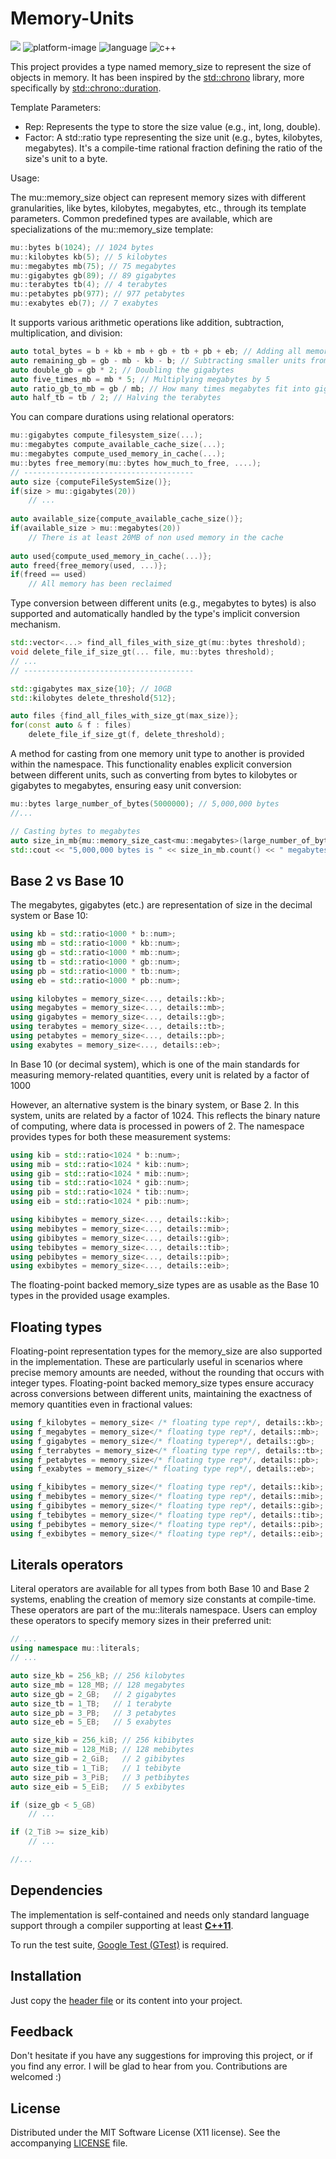 Memory-Units
===============

[![][license-image]][license] 
![platform-image](https://img.shields.io/badge/platorms-linux64%20%7C%20osx%20%7C%20windows-lightgrey?style=flat-square) 
![language](https://img.shields.io/badge/language-c++-blue.svg)
![c++](https://img.shields.io/badge/std-c++11-blue.svg)

[license-image]: https://img.shields.io/badge/license-MIT-green.svg?style=flat-square
[license]: https://github.com/Nandite/PclWalkerViewer/blob/master/LICENSE

This project provides a type named memory_size to represent the size of objects in memory. 
It has been inspired by the [std::chrono](https://en.cppreference.com/w/cpp/chrono) library, 
more specifically by [std::chrono::duration](https://en.cppreference.com/w/cpp/chrono/duration).



Template Parameters:
* Rep: Represents the type to store the size value (e.g., int, long, double).
* Factor: A std::ratio type representing the size unit (e.g., bytes, kilobytes, megabytes). 
It's a compile-time rational fraction defining the ratio of the size's unit to a byte.

Usage:

The mu::memory_size object can represent memory sizes with different granularities, 
like bytes, kilobytes, megabytes, etc., through its template parameters. Common predefined 
types are available, which are specializations of the mu::memory_size template:

```c++
mu::bytes b(1024); // 1024 bytes
mu::kilobytes kb(5); // 5 kilobytes
mu::megabytes mb(75); // 75 megabytes
mu::gigabytes gb(89); // 89 gigabytes
mu::terabytes tb(4); // 4 terabytes
mu::petabytes pb(977); // 977 petabytes
mu::exabytes eb(7); // 7 exabytes
```
It supports various arithmetic operations like addition, subtraction, multiplication, and division:
```c++
auto total_bytes = b + kb + mb + gb + tb + pb + eb; // Adding all memory sizes together
auto remaining_gb = gb - mb - kb - b; // Subtracting smaller units from gigabytes
auto double_gb = gb * 2; // Doubling the gigabytes
auto five_times_mb = mb * 5; // Multiplying megabytes by 5
auto ratio_gb_to_mb = gb / mb; // How many times megabytes fit into gigabytes
auto half_tb = tb / 2; // Halving the terabytes
```

You can compare durations using relational operators:

```c++
mu::gigabytes compute_filesystem_size(...);
mu::megabytes compute_available_cache_size(...);
mu::megabytes compute_used_memory_in_cache(...);
mu::bytes free_memory(mu::bytes how_much_to_free, ....);
// --------------------------------------
auto size {computeFileSystemSize()};
if(size > mu::gigabytes(20))
    // ...
   
auto available_size{compute_available_cache_size()};
if(available_size > mu::megabytes(20))
    // There is at least 20MB of non used memory in the cache
  
auto used{compute_used_memory_in_cache(...)};  
auto freed{free_memory(used, ...)};
if(freed == used)
    // All memory has been reclaimed
```

Type conversion between different units (e.g., megabytes to bytes) is also supported and automatically handled by the type's 
implicit conversion mechanism.
```c++
std::vector<...> find_all_files_with_size_gt(mu::bytes threshold);
void delete_file_if_size_gt(... file, mu::bytes threshold);
// ...
// --------------------------------------

std::gigabytes max_size{10}; // 10GB
std::kilobytes delete_threshold{512};

auto files {find_all_files_with_size_gt(max_size)};
for(const auto & f : files)
    delete_file_if_size_gt(f, delete_threshold); 
```

A method for casting from one memory unit type to another is provided within the
namespace. This functionality enables explicit conversion between different units,
such as converting from bytes to kilobytes or gigabytes to megabytes, ensuring easy
unit conversion:

```c++
mu::bytes large_number_of_bytes(5000000); // 5,000,000 bytes
//...

// Casting bytes to megabytes
auto size_in_mb{mu::memory_size_cast<mu::megabytes>(large_number_of_bytes)};
std::cout << "5,000,000 bytes is " << size_in_mb.count() << " megabytes." << std::endl;
```
## Base 2 vs Base 10

The megabytes, gigabytes (etc.) are representation of size in the decimal system or Base 10:
```c++
using kb = std::ratio<1000 * b::num>;
using mb = std::ratio<1000 * kb::num>;
using gb = std::ratio<1000 * mb::num>;
using tb = std::ratio<1000 * gb::num>;
using pb = std::ratio<1000 * tb::num>;
using eb = std::ratio<1000 * pb::num>;

using kilobytes = memory_size<..., details::kb>;
using megabytes = memory_size<..., details::mb>;
using gigabytes = memory_size<..., details::gb>;
using terabytes = memory_size<..., details::tb>;
using petabytes = memory_size<..., details::pb>;
using exabytes = memory_size<..., details::eb>;
```
In Base 10 (or decimal system), which is one of the main standards for measuring memory-related quantities, every unit is related 
by a factor of 1000

However, an alternative system is the binary system, or Base 2. In this system, units are related by a factor 
of 1024. This reflects the binary nature of computing, where data is processed in powers of 2. The namespace 
provides types for both these measurement systems:

```c++
using kib = std::ratio<1024 * b::num>;
using mib = std::ratio<1024 * kib::num>;
using gib = std::ratio<1024 * mib::num>;
using tib = std::ratio<1024 * gib::num>;
using pib = std::ratio<1024 * tib::num>;
using eib = std::ratio<1024 * pib::num>;

using kibibytes = memory_size<..., details::kib>;
using mebibytes = memory_size<..., details::mib>;
using gibibytes = memory_size<..., details::gib>;
using tebibytes = memory_size<..., details::tib>;
using pebibytes = memory_size<..., details::pib>;
using exbibytes = memory_size<..., details::eib>;
```
The floating-point backed memory_size types are as usable as the Base 10 types in the provided usage examples.

## Floating types

Floating-point representation types for the memory_size are also supported in the implementation. These are
particularly useful in scenarios where precise memory amounts are needed, without the rounding that occurs 
with integer types. Floating-point backed memory_size types ensure accuracy across conversions between different 
units, maintaining the exactness of memory quantities even in fractional values:

```c++
using f_kilobytes = memory_size< /* floating type rep*/, details::kb>;
using f_megabytes = memory_size</* floating type rep*/, details::mb>;
using f_gigabytes = memory_size</* floating typerep*/, details::gb>;
using f_terrabytes = memory_size</* floating type rep*/, details::tb>;
using f_petabytes = memory_size</* floating type rep*/, details::pb>;
using f_exabytes = memory_size</* floating type rep*/, details::eb>;

using f_kibibytes = memory_size</* floating type rep*/, details::kib>;
using f_mebibytes = memory_size</* floating type rep*/, details::mib>;
using f_gibibytes = memory_size</* floating type rep*/, details::gib>;
using f_tebibytes = memory_size</* floating type rep*/, details::tib>;
using f_pebibytes = memory_size</* floating type rep*/, details::pib>;
using f_exbibytes = memory_size</* floating type rep*/, details::eib>;
```

## Literals operators

Literal operators are available for all types from both Base 10 and Base 2 systems, enabling the creation
of memory size constants at compile-time. These operators are part of the mu::literals namespace. Users can
employ these operators to specify memory sizes in their preferred unit:

```c++
// ...
using namespace mu::literals;
// ...

auto size_kb = 256_kB; // 256 kilobytes
auto size_mb = 128_MB; // 128 megabytes
auto size_gb = 2_GB;   // 2 gigabytes
auto size_tb = 1_TB;   // 1 terabyte
auto size_pb = 3_PB;   // 3 petabytes
auto size_eb = 5_EB;   // 5 exabytes

auto size_kib = 256_kiB; // 256 kibibytes
auto size_mib = 128_MiB; // 128 mebibytes
auto size_gib = 2_GiB;   // 2 gibibytes
auto size_tib = 1_TiB;   // 1 tebibyte
auto size_pib = 3_PiB;   // 3 petbibytes
auto size_eib = 5_EiB;   // 5 exbibytes

if (size_gb < 5_GB) 
    // ...

if (2_TiB >= size_kib)
    // ...

//...
```

## Dependencies

The implementation is self-contained and needs only standard language support through a compiler supporting at 
least **[C++11](https://en.cppreference.com/w/cpp/compiler_support)**.

To run the test suite, [Google Test (GTest)](https://github.com/google/googletest) is required.

## Installation

Just copy the [header file](include/memory_units.hpp) or its content into your project.

## Feedback

Don't hesitate if you have any suggestions for improving this project, or if you find any error. I will be glad to
hear from you. Contributions are welcomed :)

## License

Distributed under the MIT Software License (X11 license).
See the accompanying [LICENSE](LICENSE) file.